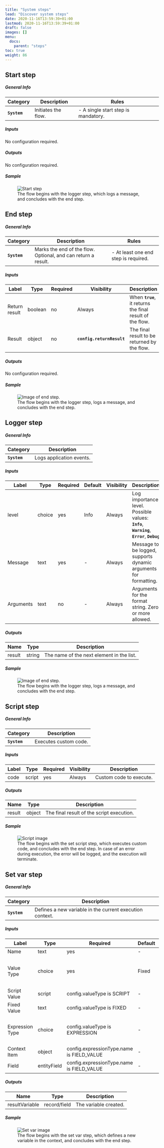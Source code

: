 ```yaml
---
title: "System steps"
lead: "Discover system steps"
date: 2020-11-16T13:59:39+01:00
lastmod: 2020-11-16T13:59:39+01:00
draft: false
images: []
menu:
  docs:
    parent: "steps"
toc: true
weight: 86
---
```


## **Start step**

##### General Info

Category | Description | Rules
--- | --- | ---
**`System`** | Initiates the flow. | - A single start step is mandatory.

##### Inputs

No configuration required.

##### Outputs

No configuration required.

##### Sample

<figure>
  <img src="{{site.baseurl}}/images/vendor/flows/logger.png" alt="Start step">
  <figcaption>The flow begins with the logger step, which logs a message, and concludes with the end step.</figcaption>
</figure>

## **End step**

##### General Info

Category | Description | Rules
--- | --- | ---
**`System`** | Marks the end of the flow. Optional, and can return a result. | - At least one end step is required.

##### Inputs

Label | Type | Required | Visibility | Description
--- | --- | --- | --- | ---
Return result | boolean | no | Always | When **`true`**, it returns the final result of the flow.
Result | object | no | **`config.returnResult`** | The final result to be returned by the flow.

##### Outputs

No configuration required.

##### Sample

<figure>
  <img src="{{site.baseurl}}/images/vendor/flows/logger.png" alt="Image of end step.">
  <figcaption>The flow begins with the logger step, logs a message, and concludes with the end step.</figcaption>
</figure>


## **Logger step**

##### General Info

Category | Description |
--- | --- |
**`System`** | Logs application events. |

##### Inputs

Label | Type | Required | Default | Visibility | Description
--- | --- | --- | --- | --- | ---
level | choice | yes | Info | Always | Log importance level.<br> Possible values: **`Info`**, **`Warning`**, **`Error`**, **`Debug`**
Message | text | yes | - | Always | Message to be logged, supports dynamic arguments for formatting.
Arguments | text | no | - | Always | Arguments for the format string. Zero or more allowed.

##### Outputs

Name | Type | Description
--- | --- | ---
result | string | The name of the next element in the list.

##### Sample

<figure>
  <img src="{{site.baseurl}}/images/vendor/flows/logger.png" alt="Image of end step.">
  <figcaption>The flow begins with the logger step, logs a message, and concludes with the end step.</figcaption>
</figure>

## **Script step**

##### General Info

Category | Description |
--- | --- |
**`System`** | Executes custom code. |

##### Inputs

Label | Type | Required | Visibility | Description
--- | --- | --- | --- | ---
code | script | yes | Always | Custom code to execute.

##### Outputs

Name | Type | Description
--- | --- | ---
result | object | The final result of the script execution.

##### Sample

<figure>
  <img src="{{site.baseurl}}/images/vendor/flows/script.png" alt="Script image">
  <figcaption>The flow begins with the set script step, which executes custom code, and concludes with the end step. In case of an error during execution, the error will be logged, and the execution will terminate.</figcaption>
</figure>

## **Set var step**

##### General Info

Category | Description |
--- | --- |
**`System`** | Defines a new variable in the current execution context. |

##### Inputs

Label | Type | Required | Default | Visibility | Description
--- | --- | --- | --- | --- | ---
Name | text | yes | - | Always | -
Value Type | choice | yes | Fixed | Always | Possible values: **`Fixed`**, **`Script`**, **`Expression`**|
Script Value | script | config.valueType is SCRIPT | - | config.valueType is SCRIPT | - |
Fixed Value | text | config.valueType is FIXED | - | config.valueType is FIXED | - |
Expression Type | choice | config.valueType is EXPRESSION | - | config.valueType is EXPRESSION | Possible values:<br>**`Current User`**,<br>**`Field Value`**|
Context Item | object | config.expressionType.name is FIELD_VALUE | - | config.expressionType.name is FIELD_VALUE | - |
Field | entityField | config.expressionType.name is FIELD_VALUE | - | config.expressionType.name is FIELD_VALUE | - |

##### Outputs

Name | Type | Description
--- | --- | ---
resultVariable | record/field | The variable created.

##### Sample

<figure>
  <img src="{{site.baseurl}}/images/vendor/flows/set_var.png" alt="Set var image">
  <figcaption>The flow begins with the set var step, which defines a new variable in the context, and concludes with the end step.</figcaption>
</figure>

